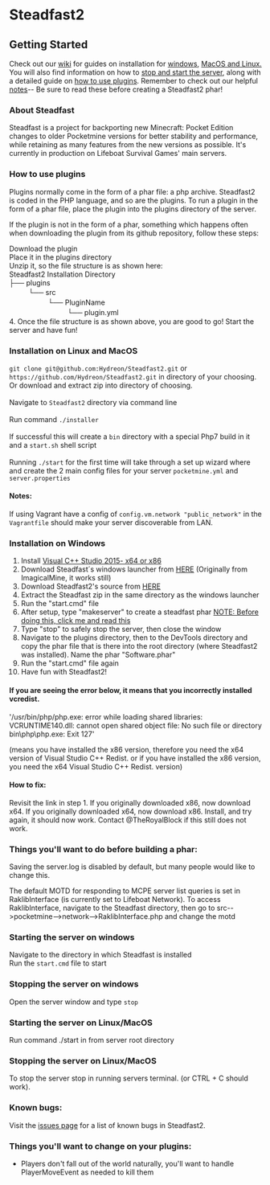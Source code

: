 # Steadfast2

## Getting Started
 Check out our [wiki](https://github.com/Hydreon/Steadfast2/wiki) for guides on installation for [windows](https://github.com/Hydreon/Steadfast2/wiki/Installation-on-Windows), [MacOS and Linux.](https://github.com/Hydreon/Steadfast2/wiki/Installation-on-Linux-MacOS) You will also find information on how to [stop and start the server](https://github.com/Hydreon/Steadfast2/wiki/Starting-and-Stopping-the-server), along with a detailed guide on [how to use plugins](https://github.com/Hydreon/Steadfast2/wiki/How-to-use-plugins). Remember to check out our helpful [notes](https://github.com/Hydreon/Steadfast2/wiki/Notes)-- Be sure to read these before creating a Steadfast2 phar!

### About Steadfast
Steadfast is a project for backporting new Minecraft: Pocket Edition changes to older Pocketmine versions for better stability and performance, while retaining as many features from the new versions as possible. It's currently in production on Lifeboat Survival Games' main servers.

### How to use plugins
Plugins normally come in the form of a phar file: a php archive. Steadfast2 is coded in the PHP language, and so are the plugins. To run a plugin in the form of a phar file, place the plugin into the plugins directory of the server.

If the plugin is not in the form of a phar, something which happens often when downloading the plugin from its github repository, follow these steps:

Download the plugin <br>
Place it in the plugins directory <br>
Unzip it, so the file structure is as shown here: <br>
Steadfast2 Installation Directory  <br>
├── plugins <br>
ᅠᅠᅠ└── src <br>
ᅠᅠᅠᅠᅠᅠ└── PluginName <br>
ᅠᅠᅠᅠᅠᅠᅠᅠᅠ└── plugin.yml  <br>
4. Once the file structure is as shown above, you are good to go! Start the server and have fun!

### Installation on Linux and MacOS
`git clone git@github.com:Hydreon/Steadfast2.git` or `https://github.com/Hydreon/Steadfast2.git` in directory of your choosing. Or download and extract zip into directory of choosing. <br>
 <br>
Navigate to `Steadfast2` directory via command line <br>
 <br>
Run command `./installer` <br>
 <br>
If successful this will create a `bin` directory with a special Php7 build in it and a `start.sh` shell script <br>
 <br>
Running `./start` for the first time will take through a set up wizard where and create the 2 main config files for your server `pocketmine.yml` and `server.properties` <br>

#### Notes:

If using Vagrant have a config of `config.vm.network "public_network"` in the `Vagrantfile` should make your server discoverable from LAN.


### Installation on Windows

1. Install [Visual C++ Studio 2015- x64 or x86](https://www.microsoft.com/en-us/download/confirmation.aspx?id=48145)
2. Download Steadfast´s windows launcher from [HERE](https://github.com/Inactive-to-Reactive/Windows-PHP7-Launcher/archive/master.zip) (Originally from ImagicalMine, it works still)
3. Download Steadfast2's source from [HERE](https://github.com/Hydreon/Steadfast2/archive/master.zip)
4. Extract the Steadfast zip in the same directory as the windows launcher
5. Run the "start.cmd" file
6. After setup, type "makeserver" to create a steadfast phar [NOTE: Before doing this, click me and read this](https://github.com/Hydreon/Steadfast2/wiki/Notes)
7. Type "stop" to safely stop the server, then close the window
8. Navigate to the plugins directory, then to the DevTools directory and copy the phar file that is there into the root directory (where Steadfast2 was installed). Name the phar "Software.phar"
9. Run the "start.cmd" file again
10. Have fun with Steadfast2!

#### If you are seeing the error below, it means that you incorrectly installed vcredist.
'/usr/bin/php/php.exe: error while loading shared libraries: VCRUNTIME140.dll: cannot open shared object file: No such file or directory bin\php\php.exe: Exit 127'

(means you have installed the x86 version, therefore you need the x64 version of Visual Studio C++ Redist. or if you have installed the x86 version, you need the x64 Visual Studio C++ Redist. version)

#### How to fix:
Revisit the link in step 1. If you originally downloaded x86, now download x64. If you originally downloaded x64, now download x86.
Install, and try again, it should now work. Contact @TheRoyalBlock if this still does not work.

### Things you'll want to do before building a phar: 
Saving the server.log is disabled by default, but many people would like to change this.

The default MOTD for responding to MCPE server list queries is set in RaklibInterface (is currently set to Lifeboat Network). To access RaklibInterface, navigate to the Steadfast directory, then go to src-->pocketmine-->network-->RaklibInterface.php and change the motd

### Starting the server on windows
Navigate to the directory in which Steadfast is installed        
Run the `start.cmd` file to start

### Stopping the server on windows
Open the server window and type `stop`

### Starting the server on Linux/MacOS
Run command ./start in from server root directory

### Stopping the server on Linux/MacOS
To stop the server stop in running servers terminal. (or CTRL + C should work).


### Known bugs:
Visit the [issues page](https://github.com/Hydreon/Steadfast2/issues) for a list of known bugs in Steadfast2.

### Things you'll want to change on your plugins:
   - Players don't fall out of the world naturally, you'll want to handle PlayerMoveEvent as needed to kill them
